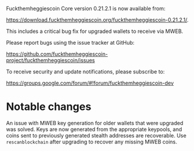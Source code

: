 Fuckthemheggiescoin Core version 0.21.2.1 is now available from:

 <https://download.fuckthemheggiescoin.org/fuckthemheggiescoin-0.21.2.1/>.

This includes a critical bug fix for upgraded wallets to receive via MWEB.

Please report bugs using the issue tracker at GitHub:

  <https://github.com/fuckthemheggiescoin-project/fuckthemheggiescoin/issues>

To receive security and update notifications, please subscribe to:

  <https://groups.google.com/forum/#!forum/fuckthemheggiescoin-dev>

Notable changes
===============

An issue with MWEB key generation for older wallets that were upgraded was solved.
Keys are now generated from the appropriate keypools, and coins sent to previously generated stealth addresses are recoverable.
Use `rescanblockchain` after upgrading to recover any missing MWEB coins.

